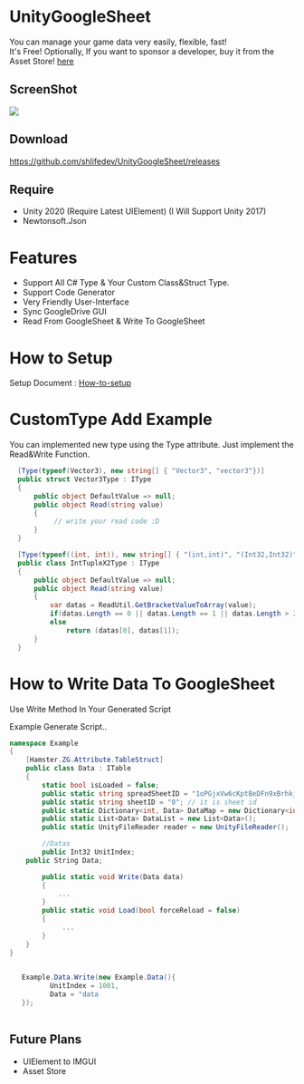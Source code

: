  
 
 # UnityGoogleSheet 
You can manage your game data very easily, flexible, fast!  
 It's Free! Optionally, If you want to sponsor a developer, buy it from the Asset Store! [here]()
 
 ## ScreenShot
![](https://i.imgur.com/ZBtiwmD.png)

 ## Download
  https://github.com/shlifedev/UnityGoogleSheet/releases
 
 ## Require
  - Unity 2020 (Require Latest UIElement) (I Will Support Unity 2017)
  - Newtonsoft.Json
  
 # Features
 - Support All C# Type & Your Custom Class&Struct Type.
 - Support Code Generator
 - Very Friendly User-Interface
 - Sync GoogleDrive GUI
 - Read From GoogleSheet & Write To GoogleSheet
  
 # How to Setup
 Setup Document : [How-to-setup](http://cheeseallergyhamster.gitbook.io/) 
  
 # CustomType Add Example
 You can implemented new type using the Type attribute. Just implement the Read&Write Function.
  
 
  ```csharp
    [Type(typeof(Vector3), new string[] { "Vector3", "vector3"})]
    public struct Vector3Type : IType
    {
        public object DefaultValue => null;
        public object Read(string value)
        {
             // write your read code :D
        }
    }
 ```
 
 
  ```csharp
    [Type(typeof((int, int)), new string[] { "(int,int)", "(Int32,Int32)" })]
    public class IntTupleX2Type : IType
    {
        public object DefaultValue => null;
        public object Read(string value)
        {
            var datas = ReadUtil.GetBracketValueToArray(value);
            if(datas.Length == 0 || datas.Length == 1 || datas.Length > 2) return DefaultValue;
            else 
                return (datas[0], datas[1]); 
        }
    }
 ```

# How to Write Data To GoogleSheet
 Use Write Method In Your Generated Script 
 
 
Example Generate Script..
```cs
namespace Example
{
    [Hamster.ZG.Attribute.TableStruct]
    public class Data : ITable
    { 
        static bool isLoaded = false;
        public static string spreadSheetID = "1oPGjxVw6cKptBeDFn9xBrhkjqoInxaSr_Y7FUyZG3bQ"; // it is file id
        public static string sheetID = "0"; // it is sheet id
        public static Dictionary<int, Data> DataMap = new Dictionary<int, Data>(); 
        public static List<Data> DataList = new List<Data>();  
        public static UnityFileReader reader = new UnityFileReader();

        //Datas
      	public Int32 UnitIndex;
	public String Data;

        public static void Write(Data data)
        { 
            ...
        }  
        public static void Load(bool forceReload = false)
        {
             ...
        } 
    }
}
        
```
```cs
   Example.Data.Write(new Example.Data(){
          UnitIndex = 1001,
          Data = "data
   });
   
```
 
## Future Plans
 - UIElement to IMGUI
 - Asset Store
